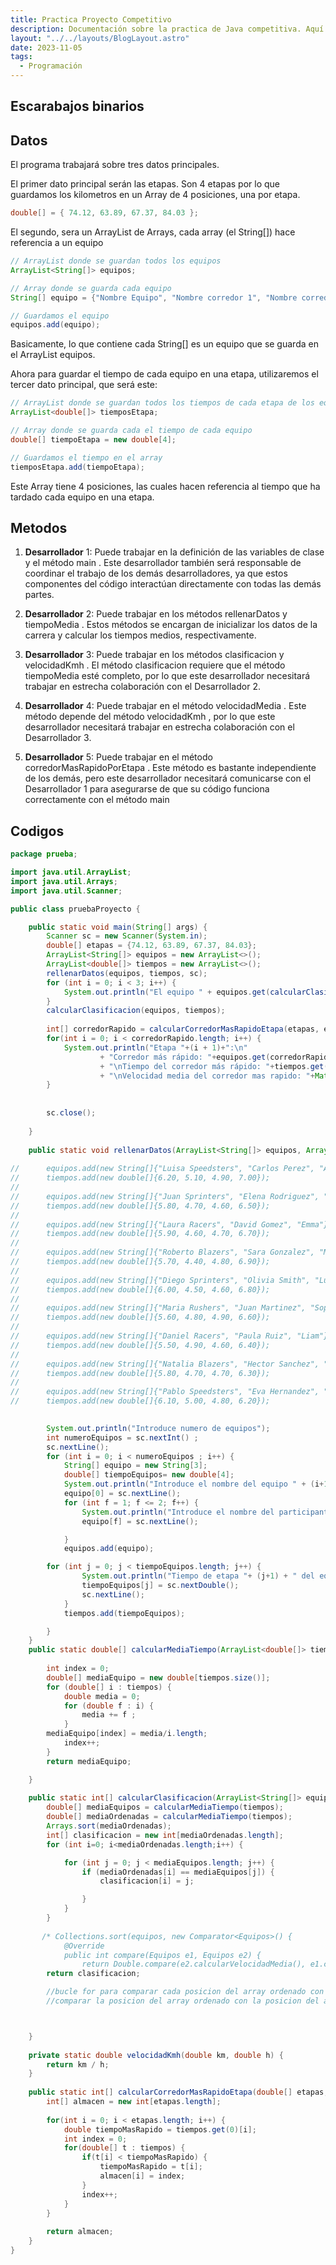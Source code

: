 ```yaml
---
title: Practica Proyecto Competitivo
description: Documentación sobre la practica de Java competitiva. Aquí se explican los metodos y como se organizan. 
layout: "../../layouts/BlogLayout.astro"
date: 2023-11-05
tags:
  - Programación
---
```


## Escarabajos binarios

## Datos

El programa trabajará sobre tres datos principales.

El primer dato principal serán las etapas. Son 4 etapas por lo que guardamos los kilometros en un Array de 4 posiciones, una por etapa.

```java
double[] = { 74.12, 63.89, 67.37, 84.03 };
```

El segundo, sera un ArrayList de Arrays, cada array (el String[]) hace referencia a un equipo

```java
// ArrayList donde se guardan todos los equipos
ArrayList<String[]> equipos;

// Array donde se guarda cada equipo
String[] equipo = {"Nombre Equipo", "Nombre corredor 1", "Nombre corredor 2"};

// Guardamos el equipo
equipos.add(equipo);
```

Basicamente, lo que contiene cada String[] es un equipo que se guarda en el ArrayList equipos.

Ahora para guardar el tiempo de cada equipo en una etapa, utilizaremos el tercer dato principal, que será este:

```java
// ArrayList donde se guardan todos los tiempos de cada etapa de los equipos
ArrayList<double[]> tiemposEtapa;

// Array donde se guarda cada el tiempo de cada equipo
double[] tiempoEtapa = new double[4];

// Guardamos el tiempo en el array
tiemposEtapa.add(tiempoEtapa);

```

Este Array tiene 4 posiciones, las cuales hacen referencia al tiempo que ha tardado cada equipo en una etapa.

## Metodos

1. **Desarrollador** 1: Puede trabajar en la definición de las variables de clase y el
método main . Este desarrollador también será responsable de coordinar el trabajo
de los demás desarrolladores, ya que estos componentes del código interactúan
directamente con todas las demás partes.

2. **Desarrollador** 2: Puede trabajar en los métodos rellenarDatos y tiempoMedia .
Estos métodos se encargan de inicializar los datos de la carrera y calcular los
tiempos medios, respectivamente.

3. **Desarrollador** 3: Puede trabajar en los métodos clasificacion y velocidadKmh .
El método clasificacion requiere que el método tiempoMedia esté completo,
por lo que este desarrollador necesitará trabajar en estrecha colaboración con el
Desarrollador 2.

4. **Desarrollador** 4: Puede trabajar en el método velocidadMedia . Este método
depende del método velocidadKmh , por lo que este desarrollador necesitará
trabajar en estrecha colaboración con el Desarrollador 3.

5. **Desarrollador** 5: Puede trabajar en el método corredorMasRapidoPorEtapa . Este
método es bastante independiente de los demás, pero este desarrollador
necesitará comunicarse con el Desarrollador 1 para asegurarse de que su código
funciona correctamente con el método main 

## Codigos

```java
package prueba;

import java.util.ArrayList;
import java.util.Arrays;
import java.util.Scanner;

public class pruebaProyecto {

	public static void main(String[] args) {
		Scanner sc = new Scanner(System.in);
		double[] etapas = {74.12, 63.89, 67.37, 84.03};
		ArrayList<String[]> equipos = new ArrayList<>();
		ArrayList<double[]> tiempos = new ArrayList<>();
		rellenarDatos(equipos, tiempos, sc);
		for (int i = 0; i < 3; i++) {
        	System.out.println("El equipo " + equipos.get(calcularClasificacion(equipos, tiempos)[i])[0] + " está en la posición " + (i + 1));
        }
		calcularClasificacion(equipos, tiempos);
		
		int[] corredorRapido = calcularCorredorMasRapidoEtapa(etapas, equipos, tiempos);
		for(int i = 0; i < corredorRapido.length; i++) {
			System.out.println("Etapa "+(i + 1)+":\n"
					+ "Corredor más rápido: "+equipos.get(corredorRapido[i])[i % 2 + 1]
					+ "\nTiempo del corredor más rápido: "+tiempos.get(corredorRapido[i])[i]
					+ "\nVelocidad media del corredor mas rapido: "+Math.round(velocidadKmh(etapas[i], tiempos.get(corredorRapido[i])[i]) * 100.0) / 100.0+"km/h");
		}
		
		
		sc.close();
		
	}
	
	public static void rellenarDatos(ArrayList<String[]> equipos, ArrayList<double[]> tiempos, Scanner sc) {
		
//		equipos.add(new String[]{"Luisa Speedsters", "Carlos Perez", "Anna"});
//	    tiempos.add(new double[]{6.20, 5.10, 4.90, 7.00});
//
//	    equipos.add(new String[]{"Juan Sprinters", "Elena Rodriguez", "Carlos"});
//	    tiempos.add(new double[]{5.80, 4.70, 4.60, 6.50});
//	    
//	    equipos.add(new String[]{"Laura Racers", "David Gomez", "Emma"});
//	    tiempos.add(new double[]{5.90, 4.60, 4.70, 6.70});
//
//	    equipos.add(new String[]{"Roberto Blazers", "Sara Gonzalez", "Michael"});
//	    tiempos.add(new double[]{5.70, 4.40, 4.80, 6.90});
//	    
//	    equipos.add(new String[]{"Diego Sprinters", "Olivia Smith", "Lucas"});
//	    tiempos.add(new double[]{6.00, 4.50, 4.60, 6.80});	
//
//	    equipos.add(new String[]{"Maria Rushers", "Juan Martinez", "Sophia"});
//	    tiempos.add(new double[]{5.60, 4.80, 4.90, 6.60});
//
//	    equipos.add(new String[]{"Daniel Racers", "Paula Ruiz", "Liam"});
//	    tiempos.add(new double[]{5.50, 4.90, 4.60, 6.40});
//
//	    equipos.add(new String[]{"Natalia Blazers", "Hector Sanchez", "Isabella"});
//	    tiempos.add(new double[]{5.80, 4.70, 4.70, 6.30});
//
//	    equipos.add(new String[]{"Pablo Speedsters", "Eva Hernandez", "Noah"});
//	    tiempos.add(new double[]{6.10, 5.00, 4.80, 6.20});
        

        System.out.println("Introduce numero de equipos");
        int numeroEquipos = sc.nextInt() ;
        sc.nextLine();
        for (int i = 0; i < numeroEquipos ; i++) {
        	String[] equipo = new String[3]; 
            double[] tiempoEquipos= new double[4];
            System.out.println("Introduce el nombre del equipo " + (i+1)+":");
            equipo[0] = sc.nextLine();
            for (int f = 1; f <= 2; f++) {
                System.out.println("Introduce el nombre del participante "+f+" del equipo " + (i+1)+":");
                equipo[f] = sc.nextLine();

            }
            equipos.add(equipo);

        for (int j = 0; j < tiempoEquipos.length; j++) {
                System.out.println("Tiempo de etapa "+ (j+1) + " del equipo " + (i+1)+":");
                tiempoEquipos[j] = sc.nextDouble();
                sc.nextLine();
            }
            tiempos.add(tiempoEquipos);

        }
    }
	public static double[] calcularMediaTiempo(ArrayList<double[]> tiempos) {
        
        int index = 0;
        double[] mediaEquipo = new double[tiempos.size()];
        for (double[] i : tiempos) {
        	double media = 0;
            for (double f : i) {
                media += f ;
            }
        mediaEquipo[index] = media/i.length;
            index++;
        }
        return mediaEquipo;

	}
	
	public static int[] calcularClasificacion(ArrayList<String[]> equipos, ArrayList<double[]> tiempos) {
        double[] mediaEquipos = calcularMediaTiempo(tiempos);
        double[] mediaOrdenadas = calcularMediaTiempo(tiempos);
        Arrays.sort(mediaOrdenadas);
        int[] clasificacion = new int[mediaOrdenadas.length];
        for (int i=0; i<mediaOrdenadas.length;i++) {

            for (int j = 0; j < mediaEquipos.length; j++) {
                if (mediaOrdenadas[i] == mediaEquipos[j]) {
                    clasificacion[i] = j;

                }
            }
        }
        
       /* Collections.sort(equipos, new Comparator<Equipos>() {
            @Override
            public int compare(Equipos e1, Equipos e2) {
                return Double.compare(e2.calcularVelocidadMedia(), e1.calcularVelocidadMedia());*/
        return clasificacion;

        //bucle for para comparar cada posicion del array ordenado con el desordenado para sacar la posicion del valor exacto
        //comparar la posicion del array ordenado con la posicion del array sin ordenar para poder sacarlo



    }
	
	private static double velocidadKmh(double km, double h) {
		return km / h;
	}
	
	public static int[] calcularCorredorMasRapidoEtapa(double[] etapas, ArrayList<String[]> equipos, ArrayList<double[]> tiempos) {
	    int[] almacen = new int[etapas.length];
	    
	    for(int i = 0; i < etapas.length; i++) {
	        double tiempoMasRapido = tiempos.get(0)[i];
	        int index = 0;
	        for(double[] t : tiempos) {
	        	if(t[i] < tiempoMasRapido) {
	                tiempoMasRapido = t[i];
	                almacen[i] = index;
	            }
	            index++;
	        }
	    }
	    
	    return almacen; 
	}
}
```